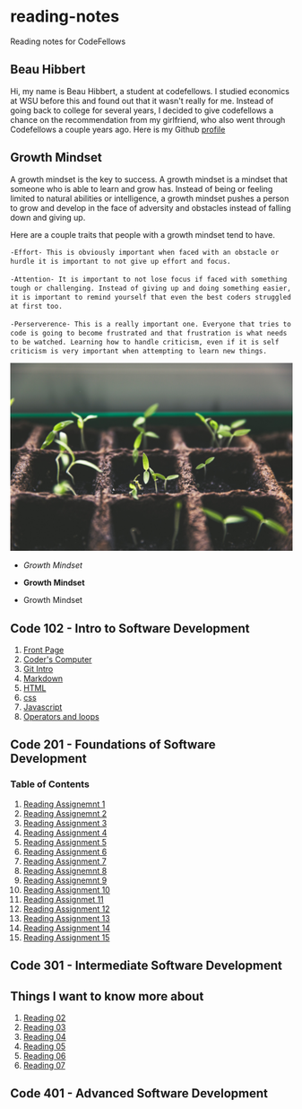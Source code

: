# reading-notes
Reading notes for CodeFellows

## Beau Hibbert
Hi, my name is Beau Hibbert, a student at codefellows. I studied economics at WSU before this and found out that it wasn't really for me. Instead of going back to college for several years, I decided to give codefellows a chance on the recommendation from my girlfriend, who also went through Codefellows a couple years ago. Here is my Github [profile](https://github.com/BeauHibbert)

## Growth Mindset 

A growth mindset is the key to success. A growth mindset is a mindset that someone who is able to learn and grow has. Instead of being or feeling limited to natural abilities or intelligence, a growth mindset pushes a person to grow and develop in the face of adversity and obstacles instead of falling down and giving up.

Here are a couple traits that people with a growth mindset tend to have.

    -Effort- This is obviously important when faced with an obstacle or hurdle it is important to not give up effort and focus.

    -Attention- It is important to not lose focus if faced with something tough or challenging. Instead of giving up and doing something easier, it is important to remind yourself that even the best coders struggled at first too.

    -Perserverence- This is a really important one. Everyone that tries to code is going to become frustrated and that frustration is what needs to be watched. Learning how to handle criticism, even if it is self criticism is very important when attempting to learn new things.

![Growth](markus-spiske-vrbZVyX2k4I-unsplash.jpg)

* *Growth Mindset*

* **Growth Mindset**

* Growth Mindset

## Code 102 - Intro to Software Development
1. [Front Page](README.md)
2. [Coder's Computer](coderscomputer.md)
3. [Git Intro](gitintro.md)
4. [Markdown](markdown.md)
5. [HTML](html.md)
6. [css](css.md)
7. [Javascript](javascriptmd)
8. [Operators and loops](operatorsandloops.md)



## Code 201 - Foundations of Software Development


### Table of Contents

1. [Reading Assignemnt 1](read-01.md)
2. [Reading Assignemnt 2](read-02.md)
3. [Reading Assignment 3](read-03.md)
4. [Reading Assignment 4](read-04.md)
5. [Reading Assignment 5](read-05.md)
6. [Reading Assignment 6](read-06.md)
7. [Reading Assignment 7](read-07.md)
8. [Reading Assignemnt 8](dummy-reading-assignment.md)
9. [Reading Assignemnt 9](dummy-reading-assignment.md)
10. [Reading Assignment 10](dummy-reading-assignment.md)
11. [Reading Assignmet 11](dummy-reading-assignment.md)
12. [Reading Assignment 12](dummy-reading-assignment.md)
13. [Reading Assignment 13](dummy-reading-assignment.md)
14. [Reading Assignment 14](dummy-reading-assignment.md)
15. [Reading Assignment 15](dummy-reading-assignment.md)






## Code 301 - Intermediate Software Development

## Things I want to know more about

1. [Reading 02](reading-02.md)
2. [Reading 03](reading-03.md)
3. [Reading 04](reading-04.md)
4. [Reading 05](reading-05.md)
5. [Reading 06](reading-06.md)
6. [Reading 07](reading-07.md)

## Code 401 - Advanced Software Development
